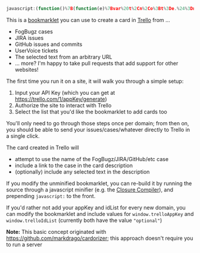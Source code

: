```javascript
javascript:(function()%7B(function(e)%7Bvar%20t%2Cn%2Co%3Bt%3De.%24%3Dn%3De.jQuery%3Bvar%20i%3Dfunction()%7Bvar%20e%3Dt(%22%23tt_single_values_orig%22).text().trim()%2Cn%3De.match(%2F%5B%2B-%5D%3F%5Cd%2B%5C.%5Cd%2B%2Fg)%3Breturn%20null!%3Dn%26%26n.length%3E0%3F%22%20(%22%2Bn%5B0%5D%2B%22)%22%3A%22%22%7D%2Cr%3Dfunction(r%2Ca)%7Bvar%20l%2Cs%3Dlocation.href%2Cc%3De.goBug%2Cd%3Dt(%22%23all_commit_comments%22).length%2Cu%3Dt(%22%23show_issue%22).length%2Cp%3Dt(%22h1%20.hP%22).length%2Cf%3Dt(%22%23jira%22).length%2Ch%3Dt(%22%23issue_header_summary%22).length%2Cg%3DjQuery(%22head%20meta%5Bcontent%3DRedmine%5D%22).length%2Cm%3Dt(%22%23header%20h1%22).length%2Cy%3Dt(%22body%5Buv-sheet-container%5D%22).length%3Bif(c)l%3DgoBug.ixBug%2B%22%3A%20%22%2BgoBug.sTitle%3Belse%20if(h)l%3Dt(%22%23key-val%22).text()%2B%22%3A%20%22%2Bt(%22%23issue_header_summary%22).text()%3Belse%20if(f)l%3Dt(%22%23key-val%22).text()%2B%22%3A%20%22%2Bt(%22%23summary-val%22).text()%2Bi()%3Belse%20if(u)l%3Dt(%22%23show_issue%20.number%20strong%22).text()%2B%22%20%22%2Bt(%22%23show_issue%20.discussion-topic-title%22).text()%3Belse%20if(d)l%3Dt(%22.js-current-repository%22).text().trim()%2B%22%3A%20%22%2Bt(%22.commit%20.commit-title%22).text().trim()%3Belse%20if(g)l%3Dt(%22%23content%20h2%3Afirst%22).text().trim()%2B%22%3A%20%22%2Bt(%22%23content%20h3%3Afirst%22).text().trim()%3Belse%20if(m)l%3Dt(%22%23header%20h1%22).text().trim()%3Belse%20if(p)l%3Dt(%22h1%20.hP%22).text().trim()%3Belse%20if(y)%7Bvar%20x%3D%2F.*%5C%2Fadmin%5C%2Ftickets%5C%2F(%5Cd%2B).*%2F%2Cv%3Dx.exec(location.href)%3Bl%3D%22%5BDoC%20%23%22%2Bv%5B1%5D%2B%22%5D%20%22%2Bt(%22h1.ticket-subject-header%22).text().trim()%2Cs%3D%22Link%20to%20Ticket%3A%20%22%2Blocation.href%2Cs%2B%3D%22%5CnReported%20by%3A%20%22%2Be.currentSupportAgent.displayName%7Delse%20l%3Dt.trim(document.title)%3Bvar%20b%3Be.getSelection%3Fb%3D%22%22%2Be.getSelection()%3Adocument.selection%26%26document.selection.createRange%26%26(b%3Ddocument.selection.createRange().text)%2C!b%26%26t(%22.gs%20.adP%22).length%26%26(b%3Dt(%22.gs%20.adP%22).eq(0).html()%2Cb%3Db.replace(%2F(%3Cbr%5Cs*%5B%2F%5D%3F%3E%7C%3C%5C%2Fp%3E%7C%3C%5C%2Fdiv%3E%7C%3C%5C%2Fblockquote%3E)%2Fgi%2C%22%5Cn%241%22)%2Cb%3Dt(b).text()%2Cb%26%26(b%3D%22------%20original%20content%20------%5Cn%5Cn%22%2Bb))%2Cb%26%26(l%3Fs%2B%3D%22%5Cn%5Cn%22%2Bb%3Al%3Db)%2Cl%3Dl%7C%7C%22Unknown%20page%22%2Cl%26%26function()%7Br.post(%22lists%2F%22%2Ba%2B%22%2Fcards%22%2C%7Bname%3Al%2Cdesc%3As%7D%2Cfunction(e)%7By%26%26r.post(%22cards%2F%22%2Be.id%2B%22%2Fstickers%22%2C%7Bimage%3A%2255f31772076c0979149588f2%22%2Ctop%3A0%2Cleft%3A0%2CzIndex%3A0%7D)%3Bvar%20n%3Dt(%22%3Ca%3E%22).attr(%7Bhref%3Ae.url%2Ctarget%3A%22card%22%7D).text(%22Created%20a%20Trello%20Card%22).css(%7Bposition%3A%22absolute%22%2Cleft%3A0%2Ctop%3A0%2Cpadding%3A%224px%22%2Cborder%3A%221px%20solid%20%23000%22%2Cbackground%3A%22%23fff%22%2C%22z-index%22%3A1e3%7D).appendTo(%22body%22)%3BsetTimeout(function()%7Bn.fadeOut(3e3)%7D%2C5e3)%7D)%2Ct%3De.%24%3De.jQuery%3Dn%7D(o)%7D%2Ca%3De.localStorage%3Bif(a)%7Bvar%20l%3Dfunction(e%2Ct)%7Breturn%202%3D%3Darguments.length%3Fa%5Be%5D%3Dt%3Aa%5Be%5D%7D%2Cs%3Dfunction(n%2Co%2Ci)%7Bvar%20r%3Dfunction(e)%7Bl.remove()%2Ca.remove()%2Ci(e)%7D%2Ca%3Dt(%22%3Cdiv%3E%22).css(%7Bbackground%3A%22%23000%22%2Copacity%3A.75%2C%22z-index%22%3A1e4%2Cposition%3A%22absolute%22%2Cleft%3A0%2Ctop%3A0%2Cright%3A0%2Cbottom%3A0%7D).appendTo(%22body%22).click(function()%7Br(null)%7D)%2Cl%3Dt(%22%3Cdiv%3E%22).css(%7Bposition%3A%22absolute%22%2Cborder%3A%221px%20solid%20%23000%22%2Cpadding%3A%2216px%22%2Cwidth%3A300%2Ctop%3A64%2Cleft%3A(t(e).width()-200)%2F2%2Cbackground%3A%22%23fff%22%2C%22z-index%22%3A1e5%7D).appendTo(%22body%22)%3Bt(%22%3Cdiv%3E%22).html(n).appendTo(l)%3Bvar%20s%3Dt(%22%3Cinput%3E%22).css(%7Bwidth%3A%22100%25%22%2C%22margin-top%22%3A%228px%22%7D).appendTo(l).toggle(o)%3Breturn%20t(%22%3Cdiv%3E%22).text(%22OK%22).css(%7Bwidth%3A%22100%25%22%2C%22text-align%22%3A%22center%22%2Cborder%3A%221px%20solid%20%23000%22%2Cbackground%3A%22%23eee%22%2C%22margin-top%22%3A%228px%22%2Ccursor%3A%22pointer%22%7D).appendTo(l).click(function()%7Br(s.val())%7D)%2Cl%7D%2Cc%3Dfunction(e)%7Bvar%20t%3Dfunction()%7Be.length%26%26e.shift().apply(null%2CArray.prototype.slice.call(arguments).concat(%5Bt%5D))%7D%3Bt()%7D%2Cd%3D%22trelloAppKey%22%2Cu%3D%22trelloIdList%22%3Bc(%5Bfunction(n)%7Bif(parseInt(e.jQuery.fn.jquery.split(%22.%22)%5B0%5D)%3E%3D2)o%3Dt%2Cn(null)%3Belse%7Bvar%20i%3Ddocument.createElement(%22script%22)%3Bi.onload%3Dn%2Ci.onreadystatechange%3Dn%2Ci.src%3D%22https%3A%2F%2Fajax.googleapis.com%2Fajax%2Flibs%2Fjquery%2F2.1.4%2Fjquery.min.js%22%2Cdocument.getElementsByTagName(%22head%22)%5B0%5D.appendChild(i)%2Co%3DjQuery.noConflict(!0)%7D%7D%2Cfunction(t%2Cn)%7Bvar%20o%3Dl(d)%7C%7Ce%5Bd%5D%3Bo%26%2632%3D%3Do.length%3Fn(o)%3As(%22Please%20specify%20your%20Trello%20API%20Key%20(you'll%20only%20need%20to%20do%20this%20once%20per%20site)%3Cbr%3E%3Cbr%3EYou%20can%20get%20your%20API%20Key%20%3Ca%20href%3D'https%3A%2F%2Ftrello.com%2F1%2FappKey%2Fgenerate'%20target%3D'apikey'%3Ehere%3C%2Fa%3E%3Cbr%3E%3Cbr%3E%22%2C!0%2Cfunction(e)%7Be%26%26n(e)%7D)%7D%2Cfunction(e%2Cn)%7Bt.getScript(%22https%3A%2F%2Ftrello.com%2F1%2Fclient.js%3Fkey%3D%22%2Be%2Cn)%7D%2Cfunction(e%2Ct%2Cn%2Co)%7Bl(d%2CTrello.key())%2CTrello.authorize(%7Binteractive%3A!1%2Csuccess%3Ao%2Cerror%3Afunction()%7Bs(%22You%20need%20to%20authorize%20Trello%22%2C!1%2Cfunction()%7BTrello.authorize(%7Btype%3A%22popup%22%2Cexpiration%3A%22never%22%2Cscope%3A%7Bread%3A!0%2Cwrite%3A!0%7D%2Csuccess%3Ao%7D)%7D)%7D%7D)%7D%2Cfunction(n)%7Bvar%20o%3Dl(u)%7C%7Ce%5Bu%5D%3Bo%26%2624%3D%3Do.length%3Fn(o)%3ATrello(i)%2Co%3DjQuery.noConflict(!0)%7D%7D%2Cfunction(t%2Cn)%7Bvar%2fu7C%7Ce%5Bd%5D%3Bo%26%2632%3D%3Do.length%3Fn(o)%3As(%22Please%20specify%to20Trello%20API%20Key%20(you'll%20only%20need%20to%20do%20this%20once%20per%2lodo%20this%20once%20per%20site)%3Cbr%3E%3Cbr%3EYou%7Byour%20API%20Key%20%3Ca%20href%3D'https%3A%2F%2Ftrello.com%2F1)%Fgenerate'%20target%3D'apikey'%3Ehere%3C%2Fa%3E%3Cbr%3E%3Cbr%3E%22%2C!0Totion(e)%7Be%26%26n(e)%7D)%7D%2Cfunction(e%2Cn)%7Bt.getScript(%22https%3A%2F%lietScript(%22https%3A%2F%2Ftrello.com%2F1%2Fclient.7B%2Be%2Cn)%7D%2Cfunction(e%2Ct%2Cn%2Co)%7Bl(d%2CTrello.key())%2(%horize(%7Binteractive%3A!1%2Csuccess%3Ao%2Cerror%3Afunction()%7Bs(%22YoC%d%20to%20authorize%20Trello%22%2C!1%2Cfunction()%7BTrello.authorize(%7Btype%2%rello.authorize(%7Btype%3A%22popup%22%2Cexpiration7D%2Cscope%3A%7Bread%3A!0%2Cwrite%3A!0%7D%2Csuccess%3Ao%7D)%7D)%%7Cfunction(n)%7Bvar%20o%3Dl(u)%7C%7Ce%5Bu%5D%3Bo%26%2624%3D%3D))))))
```

This is a <a href="http://en.wikipedia.org/wiki/Bookmarklet">bookmarklet</a> you can use to create a card in <a href="https://trello.com">Trello</a> from ...

 - FogBugz cases
 - JIRA issues
 - GitHub issues and commits
 - UserVoice tickets
 - The selected text from an arbitrary URL
 - ... more?  I'm happy to take pull requests that add support for other websites!

The first time you run it on a site, it will walk you through a simple setup:

 1. Input your API Key (which you can get at https://trello.com/1/appKey/generate)
 2. Authorize the site to interact with Trello
 3. Select the list that you'd like the bookmarklet to add cards too

You'll only need to go through those steps once per domain; from then on, you should be able to send your
issues/cases/whatever directly to Trello in a single click.

The card created in Trello will 

- attempt to use the name of the FogBugz/JIRA/GitHub/etc case
- include a link to the case in the card description
- (optionally) include any selected text in the description

If you modify the unminified bookmarklet, you can re-build it by running the source through a javascript minifier 
(e.g. the <a href="http://closure-compiler.appspot.com/home">Closure Compiler</a>), 
and prepending `javascript:` to the front.

If you'd rather not add your appKey and idList for every new domain, you can modify the bookmarklet and include values for `window.trelloAppKey` and `window.trelloIdList` (currently both have the value `"optional"`)

**Note:** This basic concept originated with https://github.com/markdrago/cardorizer; this approach doesn't require you to run a server
